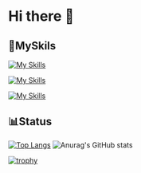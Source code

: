 # Hi there 👋

## :blossom:MySkils

[![My Skills](https://skillicons.dev/icons?i=js,html,css,emotion,styledcomponents)](https://skillicons.dev)

[![My Skills](https://skillicons.dev/icons?i=jest,nextjs,react,redux,ts)](https://skillicons.dev)

[![My Skills](https://skillicons.dev/icons?i=github,githubactions,ai,ps,figma)](https://skillicons.dev)

## :bar_chart:Status

[![Top Langs](https://github-readme-stats.vercel.app/api/top-langs/?username=kena-nk&layout=compact)](https://github.com/anuraghazra/github-readme-stats)
![Anurag's GitHub stats](https://github-readme-stats.vercel.app/api?username=kena-nk&show_icons=true&hide=stars,issues)

[![trophy](https://github-profile-trophy.vercel.app/?username=kena-nk&rank=SECRET,SSS,SS,S,AAA,AA,A)](https://github.com/kena-nk/github-profile-trophy&rank=SECRET,SSS,SS,S,AAA,AA,A)


<!--
**kena-nk/kena-nk** is a ✨ _special_ ✨ repository because its `README.md` (this file) appears on your GitHub profile.

Here are some ideas to get you started:

- 🔭 I’m currently working on ...
- 🌱 I’m currently learning ...
- 👯 I’m looking to collaborate on ...
- 🤔 I’m looking for help with ...
- 💬 Ask me about ...
- 📫 How to reach me: ...
- 😄 Pronouns: ...
- ⚡ Fun fact: ...
-->
